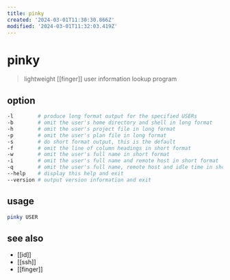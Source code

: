 ```yaml
---
title: pinky
created: '2024-03-01T11:30:30.866Z'
modified: '2024-03-01T11:32:03.419Z'
---
```


# pinky

> lightweight [[finger]] user information lookup program

## option

```sh
-l        # produce long format output for the specified USERs
-b        # omit the user's home directory and shell in long format
-h        # omit the user's project file in long format
-p        # omit the user's plan file in long format
-s        # do short format output, this is the default
-f        # omit the line of column headings in short format
-w        # omit the user's full name in short format
-i        # omit the user's full name and remote host in short format
-q        # omit the user's full name, remote host and idle time in short format
--help    # display this help and exit
--version # output version information and exit
```

## usage

```sh
pinky USER
```

## see also

- [[id]]
- [[ssh]]
- [[finger]]
